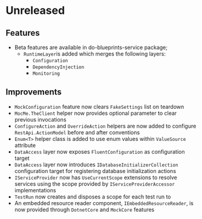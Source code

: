 # Unreleased

## Features

- Beta features are available in do-blueprints-service package;
  - `RuntimeLayer`is added which merges the following layers:
      - `Configuration`
      - `DependencyInjection`
      - `Monitoring`

## Improvements

- `MockConfiguration` feature now clears `FakeSettings` list on teardown
- `MocMe.TheClient` helper now provides optional parameter to clear previous 
  invocations
- `ConfigureAction` and `OverrideAction` helpers are now added to configure 
  `RestApi.ActionModel` before and after conventions
- `Enum<T>` helper class is added to use enum values within `ValueSource`
  attribute
- `DataAccess` layer now exposes `FluentConfiguration` as configuration target
- `DataAccess` layer now introduces `IDatabaseInitializerCollection` 
  configuration target for registering database initialization actions
- `IServiceProvider` now has `UseCurrentScope` extensions to resolve services 
  using the scope provided by `IServiceProviderAccessor` implementations      
- `TestRun` now creates and disposes a scope for each test run to  
- An embedded resource reader component, `IEmbeddedResourceReader`, is now provided 
  through `DotnetCore` and `MockCore` features
